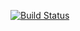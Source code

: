 [![Build Status](https://travis-ci.com/JariVanderlindenPXL/OpsDev_calculator.svg?branch=main)](https://travis-ci.com/github/JariVanderlindenPXL/OpsDev_calculator)
